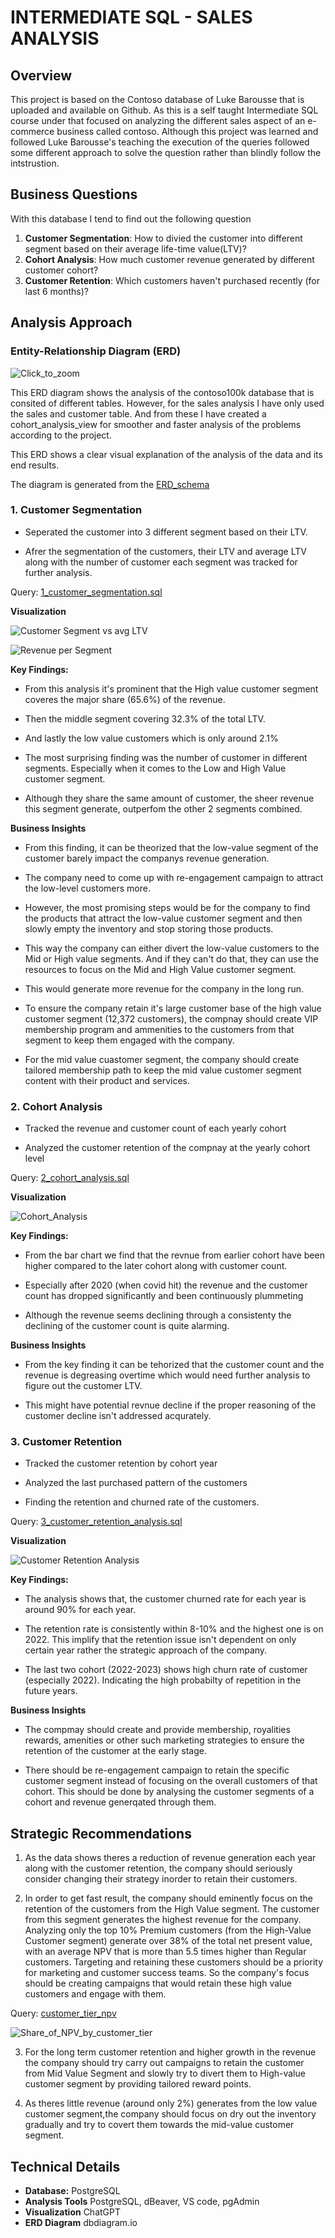 # INTERMEDIATE SQL - SALES ANALYSIS

## Overview
This project is based on the Contoso database of Luke Barousse that is uploaded and available on Github. As this is a self taught Intermediate SQL course under that focused on analyzing the different sales aspect of an e-commerce business called contoso. Although this project was learned and followed Luke Barousse's teaching the execution of the queries followed some different approach to solve the question rather than blindly follow the intstrustion.

## Business Questions
With this database I tend to find out the following question 
 1. **Customer Segmentation**: How to divied the customer into different segment based on their average life-time value(LTV)? 
 2. **Cohort Analysis**: How much customer revenue generated by different customer cohort?
 3. **Customer Retention**: Which customers haven't purchased recently (for last 6 months)?

## Analysis Approach

### Entity-Relationship Diagram (ERD)
![Click_to_zoom](images/erd.svg)

This ERD diagram shows the analysis of the contoso100k database that is consited of different tables. However, for the sales analysis I have only used the sales and customer table. And from these I have created a cohort_analysis_view for smoother and faster analysis of the problems according to the project.

This ERD shows a clear visual explanation of the analysis of the data and its end results. 

The diagram is generated from the [ERD_schema](schema/erd%20dbml.sql)


### 1. Customer Segmentation
- Seperated the customer into 3 different segment based on their LTV.

- Afrer the segmentation of the customers, their LTV and average LTV along with the number of customer each segment was tracked for further analysis.

Query: [1_customer_segmentation.sql](/1_customer_segmentation.sql)

**Visualization**

![Customer Segment vs avg LTV](/images/cohort_count%20and%20ltv.png)

![Revenue per Segment](/images/Revenue%20per%20segement.png)

**Key Findings:**
- From this analysis it's prominent that the High value customer segment coveres the major share (65.6%) of the revenue.

- Then the middle segment covering 32.3% of the total LTV.

- And lastly the low value customers which is only around 2.1%

- The most surprising finding was the number of customer in different segments. Especially when it comes to the Low and High Value customer segment.

- Although they share the same amount of customer, the sheer revenue this segment generate, outperfom the other 2 segments combined.

**Business Insights**
- From this finding, it can be theorized that the low-value segment of the customer barely impact the companys revenue generation.

- The company need to come up with re-engagement campaign to attract the low-level customers more. 

- However, the most promising steps would be for the company to find the products that attract the low-value customer segment and then slowly empty the inventory and stop storing those products.

- This way the company can either divert the low-value customers to the Mid or High value segments. And if they can't do that, they can use the resources to focus on the Mid and High Value customer segment.

- This would generate more revenue for the company in the long run.

- To ensure the company retain it's large customer base of the high value customer segment (12,372 customers), the compnay should create VIP membership program and ammenities to the customers from that segment to keep them engaged with the company.

- For the mid value cuastomer segment, the company should create tailored membership path to keep the mid value customer segment content with their product and services.

### 2. Cohort Analysis
- Tracked the revenue and customer count of each yearly cohort 

- Analyzed the customer retention of the compnay at the yearly cohort level

Query: [2_cohort_analysis.sql](/2_cohort_analysis.sql)

**Visualization**

![Cohort_Analysis](/images/2_cohort_analysis.png)

 **Key Findings:** 
- From the bar chart we find that the revnue from earlier cohort have been higher compared to the later cohort along with customer count.

- Especially after 2020 (when covid hit) the revenue and the customer count has dropped significantly and been continuously plummeting

- Although the revenue seems declining through a consistenty the declining of the customer count is quite alarming.

**Business Insights**
- From the key finding it can be tehorized that the customer count and the revenue is degreasing overtime which would need further analysis to figure out the customer LTV.

- This might have potential revnue decline if the proper reasoning of the customer decline isn't addressed acqurately.

### 3. Customer Retention
- Tracked the customer retention by cohort year 

- Analyzed the last purchased pattern of the customers

- Finding the retention and churned rate of the customers.

Query: [3_customer_retention_analysis.sql](3_customer_retention_analysis.sql)

**Visualization**

![Customer Retention Analysis](/images/Customer%20Retention%20Analysis.png)

**Key Findings:**
- The analysis shows that, the customer churned rate for each year is around 90% for each year. 

- The retention rate is consistently within 8-10% and the highest one is on 2022. This implify that the retention issue isn't dependent on only certain year rather the strategic approach of the company.

- The last two cohort (2022-2023) shows high churn rate of customer (especially 2022). Indicating the high probabilty of repetition in the future years.

**Business Insights**
- The compmay should create and provide membership, royalities rewards, amenities or other such marketing strategies to ensure the retention of the customer at the early stage.

- There should be re-engagement campaign to retain the specific customer segment instead of focusing on the overall customers of that cohort. This should be done by analysing the customer segments of a cohort and revenue generqated through them.


## Strategic Recommendations 
1. As the data shows theres a reduction of revenue generation each year along with the customer retention, the company should seriously consider changing their strategy inorder to retain their customers.

2. In order to get fast result, the company should eminently focus on the retention of the customers from the High Value segment. The customer from this segment generates the highest revenue for the company. Analyzing only the top 10% Premium customers (from the High-Value Customer segment) generate over 38% of the total net present value, with an average NPV that is more than 5.5 times higher than Regular customers. Targeting and retaining these customers should be a priority for marketing and customer success teams. So the company's focus should be creating campaigns that would retain these high value customers and engage with them.

Query: [customer_tier_npv](4_total_npv_customer_tier.sql)


![Share_of_NPV_by_customer_tier](/images/NPV_Pie_chart.png)

3. For the long term customer retention and higher growth in the revenue the company should try carry out campaigns to retain the customer from Mid Value Segment and slowly try to divert them to High-value customer segment by providing tailored reward points.

4. As theres little revenue (around only 2%) generates from the low value customer segment,the company should focus on dry out the inventory gradually and try to covert them towards the mid-value customer segment.

## Technical Details
- **Database:** PostgreSQL
- **Analysis Tools** PostgreSQL, dBeaver, VS code, pgAdmin
- **Visualization** ChatGPT
- **ERD Diagram** dbdiagram.io